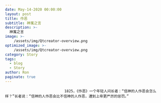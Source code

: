 ```yaml
---
date: May-14-2020 00:00:00
layout: post
title: 作恶
subtitle: 神寓之言
description: >-
  神寓之言
image: >-
    /assets/img/Qtcreator-overview.png
optimized_image: >-
    /assets/img/Qtcreator-overview.png
category: Story
tags:
  - blog
  - Story
author: Ron
paginate: true
---
```


							　　1825，《作恶》一个年轻人问长者：“信神的人作恶会怎么样？”长者说：“信神的人作恶会比不信神的人作恶，遭到上帝更严厉的惩罚。”
							
							
						